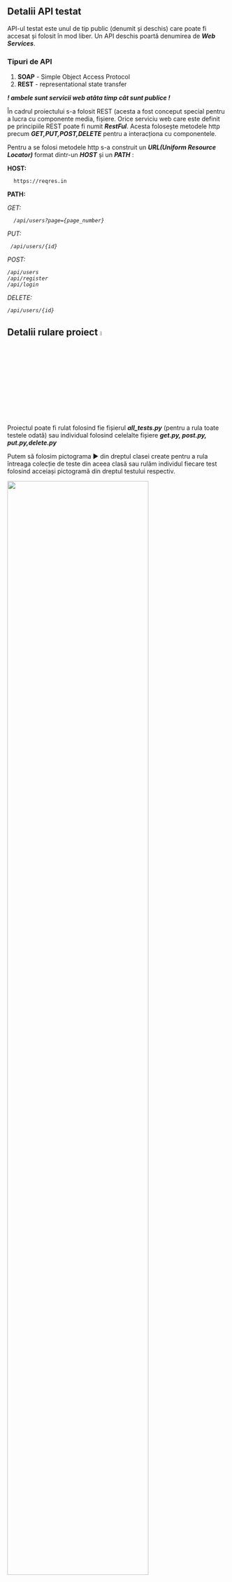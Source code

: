 
## Detalii API testat

API-ul testat este unul de tip public (denumit și deschis) care poate fi accesat și folosit în mod liber.
Un API deschis poartă denumirea de  <strong><i>Web Services</i></strong>.



### Tipuri de API

1. <strong>SOAP</strong> - Simple Object Access Protocol 
2. <strong>REST</strong> - representational state transfer
 
<strong><i> ! ambele sunt servicii web atâta timp cât sunt publice !  </strong></i> 

În cadrul proiectului s-a folosit REST (acesta a fost conceput special pentru a lucra cu componente media, fișiere. Orice serviciu web care este definit pe principiile REST poate fi numit <strong><i>RestFul</i></strong>. Acesta folosește metodele http precum  <strong><i>GET,PUT,POST,DELETE</i></strong> pentru a interacționa cu componentele.

Pentru a se folosi metodele http s-a construit un <strong><i>URL(Uniform Resource Locator)</i></strong> format dintr-un <strong><i>HOST</i></strong>  și un <strong><i>PATH</i></strong> :


<strong>HOST:</strong>

      https://reqres.in

<strong>PATH:</strong> 

<i>GET:

      /api/users?page={page_number}

PUT: 
 
     /api/users/{id}
 
POST: 
 
    /api/users
    /api/register
    /api/login
 
DELETE:
 
    /api/users/{id}

</i>
 

 
 ## Detalii rulare proiect  <img src = "https://media.tenor.com/cBA9HTwt38QAAAAM/work-in.gif" width = "5%"> 
 
 Proiectul poate fi rulat folosind fie fișierul <strong><i>all_tests.py</strong></i> (pentru a rula toate testele odată) sau individual folosind celelalte fișiere <strong><i>get.py, post.py, put.py,delete.py</i></strong>
   
 Putem să folosim pictograma ▶️ din dreptul clasei create pentru a rula întreaga colecție de teste din aceea clasă sau rulăm individul fiecare test folosind acceiași pictogramă din dreptul testului respectiv.
 
 <img src = "https://i.postimg.cc/MHQNg7g2/run.png" width = "80%"> 
 
 <img src = "https://i.postimg.cc/j2k7GN0T/alltest.png" width = "80%"> 
 
 Desigur libraria pytest ne stă la dispoziție : <strong><i>pip install pytest</strong></i>
 
 Cu ajutorul unui terminal scriem comanda : <strong><i>pytest nume_test.py</strong></i> 
 
 <strong><i> ! comanda pytest va executa toate fișierele de format test_* sau *_test din directorul și subdirectoarele curente!  </strong></i> 
 
  <img src = "https://i.postimg.cc/sg4L7Dpz/delete.png" width = "80%"> 
 
